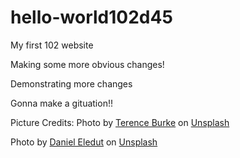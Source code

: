 # hello-world102d45

My first 102 website

Making some more obvious changes!

Demonstrating more changes

Gonna make a gituation!!

Picture Credits:
Photo by <a href="https://unsplash.com/@ancientwanderer?utm_source=unsplash&utm_medium=referral&utm_content=creditCopyText">Terence Burke</a> on <a href="https://unsplash.com/s/photos/Jai-alai?utm_source=unsplash&utm_medium=referral&utm_content=creditCopyText">Unsplash</a>

Photo by <a href="https://unsplash.com/@pixtolero2?utm_source=unsplash&utm_medium=referral&utm_content=creditCopyText">Daniel Eledut</a> on <a href="https://unsplash.com/s/photos/Jai-alai?utm_source=unsplash&utm_medium=referral&utm_content=creditCopyText">Unsplash</a>
  